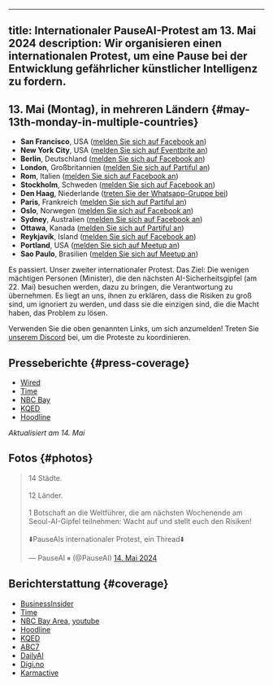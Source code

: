 

---
title: Internationaler PauseAI-Protest am 13. Mai 2024
description: Wir organisieren einen internationalen Protest, um eine Pause bei der Entwicklung gefährlicher künstlicher Intelligenz zu fordern.
---

<script>
    import WidgetConsent from '$lib/components/widget-consent/WidgetConsent.svelte'
</script>

## 13. Mai (Montag), in mehreren Ländern {#may-13th-monday-in-multiple-countries}

- **San Francisco**, USA ([melden Sie sich auf Facebook an](https://www.facebook.com/events/456991866681797))
- **New York City**, USA ([melden Sie sich auf Eventbrite an](https://www.eventbrite.com/e/pause-ai-global-protest-nyc-tickets-886528309037))
- **Berlin**, Deutschland ([melden Sie sich auf Facebook an](https://www.facebook.com/events/1534322907129050))
- **London**, Großbritannien ([melden Sie sich auf Partiful an](https://partiful.com/e/JWPe9q6IJ9peRKvwhYEl))
- **Rom**, Italien ([melden Sie sich auf Facebook an](https://www.facebook.com/events/417734010986567))
- **Stockholm**, Schweden ([melden Sie sich auf Facebook an](https://www.facebook.com/events/1162646671535524))
- **Den Haag**, Niederlande ([treten Sie der Whatsapp-Gruppe bei](https://chat.whatsapp.com/EOGvhoPCiCqDqwuf9JUxtB))
- **Paris**, Frankreich ([melden Sie sich auf Partiful an](https://partiful.com/e/3Tl1xrS6i9NUZxyJGf5G))
- **Oslo**, Norwegen ([melden Sie sich auf Facebook an](https://www.facebook.com/events/387681614269297))
- **Sydney**, Australien ([melden Sie sich auf Facebook an](https://www.facebook.com/events/7938915256120263/))
- **Ottawa**, Kanada ([melden Sie sich auf Partiful an](https://partiful.com/e/kDiSnc8mEVfOXLiLrPA9))
- **Reykjavík**, Island ([melden Sie sich auf Facebook an](https://www.facebook.com/share/hyEJ9yxVUQjNAiHT/?mibextid=9l3rBW))
- **Portland**, USA ([melden Sie sich auf Meetup an](https://www.meetup.com/portland-effective-altruism-and-rationality/events/300959579/))
- **Sao Paulo**, Brasilien ([melden Sie sich auf Meetup an](https://www.meetup.com/hack-life-culture-ai-era/events/300498572/))

Es passiert. Unser zweiter internationaler Protest.
Das Ziel: Die wenigen mächtigen Personen (Minister), die den nächsten AI-Sicherheitsgipfel (am 22. Mai) besuchen werden, dazu zu bringen, die Verantwortung zu übernehmen.
Es liegt an uns, ihnen zu erklären, dass die Risiken zu groß sind, um ignoriert zu werden, und dass sie die einzigen sind, die die Macht haben, das Problem zu lösen.

Verwenden Sie die oben genannten Links, um sich anzumelden!
Treten Sie [unserem Discord](https://discord.gg/2XXWXvErfA) bei, um die Proteste zu koordinieren.

## Presseberichte {#press-coverage}

- [Wired](https://www.wired.com/story/protesters-pause-ai-split-stop/)
- [Time](https://time.com/6977680/ai-protests-international/)
- [NBC Bay](https://www.nbcbayarea.com/news/tech/ai-protests-worldwide/3536439/)
- [KQED](https://www.kqed.org/news/11985949/as-openai-unveils-big-update-protesters-call-for-pause-in-risky-frontier-tech)
- [Hoodline](https://hoodline.com/2024/05/ai-advancement-from-openai-unleashes-gpt-4o-amid-global-protests-and-market-frenzy/)

_Aktualisiert am 14. Mai_

## Fotos {#photos}

<WidgetConsent>
<div><blockquote class="twitter-tweet"><p lang="en" dir="ltr">14 Städte.<br><br>12 Länder.<br><br>1 Botschaft an die Weltführer, die am nächsten Wochenende am Seoul-AI-Gipfel teilnehmen: Wacht auf und stellt euch den Risiken!<br><br>⬇️PauseAIs internationaler Protest, ein Thread⬇️</p>&mdash; PauseAI ⏸ (@PauseAI) <a href="https://twitter.com/PauseAI/status/1790248685659447496?ref_src=twsrc%5Etfw">14. Mai 2024</a></blockquote> <script async src="https://platform.twitter.com/widgets.js" charset="utf-8"></script> <script async src="https://platform.twitter.com/widgets.js" charset="utf-8"></script></div>
</WidgetConsent>

## Berichterstattung {#coverage}

- [BusinessInsider](https://www.businessinsider.com/openai-cofounder-agi-coming-fast-needs-limits-john-schulman-2024-5)
- [Time](https://time.com/6977680/ai-protests-international/)
- [NBC Bay Area](https://www.nbcbayarea.com/news/tech/ai-protests-worldwide/3536439/), [youtube](https://www.youtube.com/watch?v=PWyQRFlZa9c)
- [Hoodline](https://hoodline.com/2024/05/ai-advancement-from-openai-unleashes-gpt-4o-amid-global-protests-and-market-frenzy/)
- [KQED](https://www.kqed.org/news/11985949/as-openai-unveils-big-update-protesters-call-for-pause-in-risky-frontier-tech)
- [ABC7](https://abc7news.com/14810171/)
- [DailyAI](https://dailyai.com/2024/05/pauseai-protestors-demand-a-halt-to-training-of-ai-models/)
- [Digi.no](https://www.digi.no/artikler/bare-jan-erik-motte-pa-ki-protest-vi-spiller-russisk-rullet-med-menneskeheten/546888)
- [Karmactive](https://www.karmactive.com/pauseai-protests-erupt-globally-calling-for-halt-on-advanced-ai-development/)